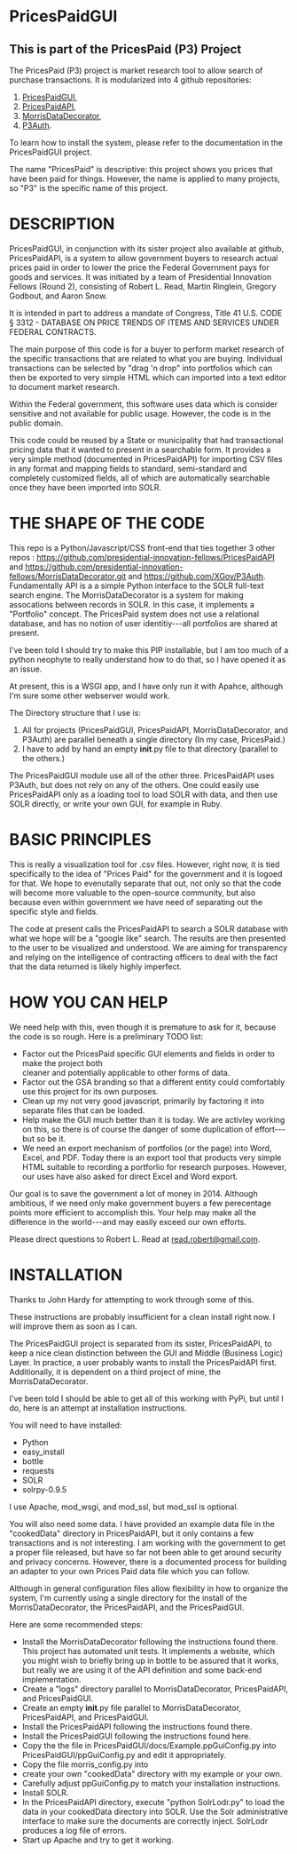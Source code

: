 PricesPaidGUI
=============

This is part of the PricesPaid (P3) Project
--------------------------------------

The PricesPaid (P3) project is market research tool to allow search of purchase transactions.  It is modularized into 4 github repositories:

1. [PricesPaidGUI](https://github.com/XGov/PricesPaidGUI), 
2. [PricesPaidAPI](https://github.com/presidential-innovation-fellows), 
3. [MorrisDataDecorator](https://github.com/presidential-innovation-fellows/MorrisDataDecorator), 
4. [P3Auth](https://github.com/XGov/P3Auth).  

To learn how to install the system, please refer to the documentation in the PricesPaidGUI project.

The name "PricesPaid" is descriptive: this project shows you prices that have been paid for things.  However, the name is applied to many projects, so "P3" is the specific name of this project.

# DESCRIPTION

PricesPaidGUI, in conjunction with its sister project also available at github, PricesPaidAPI,
is a system to allow government buyers to research actual prices paid in order to lower the 
price the Federal Government pays for goods and services. It was initiated by a team of 
Presidential Innovation Fellows (Round 2), consisting of Robert L. Read, Martin Ringlein, 
Gregory Godbout, and Aaron Snow. 

It is intended in part to address a mandate of Congress, Title 41 U.S. CODE § 3312 - 
DATABASE ON PRICE TRENDS OF ITEMS AND SERVICES UNDER FEDERAL CONTRACTS.

The main purpose of this code is for a buyer to perform market research of the specific transactions
that are related to what you are buying.  Individual transactions can be selected by "drag 'n drop" 
into portfolios which can then be exported to very simple HTML which can imported into a text editor
to document market research.

Within the Federal government, this software uses data which is consider sensitive and not 
available for public usage.  However, the code is in the public domain.

This code could be reused by a State or municipality that had transactional pricing data that 
it wanted to present in a searchable form.  It provides a very simple method (documented in PricesPaidAPI) for importing CSV
files in any format and mapping fields to standard, semi-standard and completely customized fields,
all of which are automatically searchable once they have been imported into SOLR.

# THE SHAPE OF THE CODE

This repo is a Python/Javascript/CSS front-end that ties together 3 other repos : https://github.com/presidential-innovation-fellows/PricesPaidAPI
and https://github.com/presidential-innovation-fellows/MorrisDataDecorator.git and https://github.com/XGov/P3Auth.
Fundamentally API is a a simple Python interface to the SOLR full-text search engine.  The MorrisDataDecorator is a system for
making assocations between records in SOLR.  In this case, it implements a "Portfolio" concept.  The PricesPaid system does not 
use a relational database, and has no notion of user identitiy---all portfolios are shared at present.

I've been told I should try to make this PIP installable, but I am too much of a python neophyte to really understand how to do that, so I have opened it as an issue.

At present, this is a WSGI app, and I have only run it with Apahce, although I'm sure some other webserver would work.

The Directory structure that I use is:

1. All for projects (PricesPaidGUI, PricesPaidAPI, MorrisDataDecorator, and P3Auth) are parallel beneath a single directory (In my case, PricesPaid.)
2. I have to add by hand an empty __init__.py file to that directory (parallel to the others.)

The PricesPaidGUI module use all of the other three.  PricesPaidAPI uses P3Auth, but does not rely on any of the others. One could easily use PricesPaidAPI only as a loading tool to load SOLR with data, and then use SOLR directly, or write your own GUI, for example in Ruby.


# BASIC PRINCIPLES

This is really a visualization tool for .csv files.  However, right now, it is tied specifically
to the idea of "Prices Paid" for the government and it is logoed for that.  We hope to evenutally 
separate that out, not only so that the code will become more valuable to the open-source community,
but also because even within government we have need of separating out the specific style and fields.

The code at present calls the PricesPaidAPI to search a SOLR database with what we hope will be a 
"google like" search.  The results are then presented to the user to be visualized and understood.
We are aiming for transparency and relying on the intelligence of contracting officers to deal 
with the fact that the data returned is likely highly imperfect.

# HOW YOU CAN HELP

We need help with this, even though it is premature to ask for it, because the code is so rough. 
Here is a preliminary TODO list:

*  Factor out the PricesPaid specific GUI elements and fields in order to make the project both  
cleaner and potentially applicable to other forms of data.
*  Factor out the GSA branding so that a different entity could comfortably use this project for its own purposes.
*  Clean up my not very good javascript, primarily by factoring it into separate files that can be loaded.
*  Help make the GUI much better than it is today.  We are activley working on this, so there is
of course the danger of some duplication of effort---but so be it.
*  We need an export mechanism of portfolios (or the page) into Word, Excel, and PDF.  Today there is an export tool that products very simple HTML suitable to recording a portforlio for research purposes.  However, our uses have also asked for direct Excel and Word export.

Our goal is to save the government a lot of money in 2014.  Although ambitious, if we need 
only make government buyers a few perecentage points more efficient to accomplish this.
Your help may make all the difference in the world---and may easily exceed our own efforts.

Please direct questions to Robert L. Read at <read.robert@gmail.com>.

# INSTALLATION

Thanks to John Hardy for attempting to work through some of this.  

These instructions are probably insufficient for a clean install right now.  I will improve them as soon as I can.

The PricesPaidGUI project is separated from its sister, PricesPaidAPI, to keep a nice clean distinction between the GUI and Middle (Business Logic) Layer.  In practice, a user probably wants to install the PricesPaidAPI first. Additionally, it is dependent on a third project of mine, the MorrisDataDecorator.

I've been told I should be able to get all of this working with PyPi, but until I do, here is an attempt at installation instructions.

You will need to have installed:
* Python
* easy_install
* bottle
* requests
* SOLR
* solrpy-0.9.5

I use Apache, mod_wsgi, and mod_ssl, but mod_ssl is optional.

You will also need some data.  I have provided an example data file in the "cookedData" directory in PricesPaidAPI, but it only contains a few transactions and is not interesting.  I am working with the government to get a proper file released, but have so far not been able to get around security and privacy concerns.  However, there is a documented process for building an adapter to your own Prices Paid data file which you can follow.

Although in general configuration files allow flexibility in how to organize the system, I'm currently using a single directory for the install of the MorrisDataDecorator, the PricesPaidAPI, and the PricesPaidGUI.

Here are some recommended steps:

* Install the MorrisDataDecorator following the instructions found there.  This project has automated unit tests. It implements a website, which you might wish to briefly bring up in bottle to be assured that it works, but really we are using it of the API definition and some back-end implementation.
* Create a "logs" directory parallel to MorrisDataDecorator, PricesPaidAPI, and PricesPaidGUI.
* Create an empty __init__.py file parallel to MorrisDataDecorator, PricesPaidAPI, and PricesPaidGUI.
* Install the PricesPaidAPI following the instructions found there.
* Install the PricesPaidGUI following the instructions found here.
* Copy the the file in PricesPaidGUI/docs/Example.ppGuiConfig.py into PricesPaidGUI/ppGuiConfig.py and edit it appropriately.
* Copy the file morris_config.py into 
* create your own "cookedData" directory with my example or your own.
* Carefully adjust ppGuiConfig.py to match your installation instructions.
* Install SOLR.
* In the PricesPaidAPI directory, execute "python SolrLodr.py" to load the data in your cookedData directory into SOLR.  Use the Solr administrative interface to make sure the documents are correctly inject.  SolrLodr produces a log file of errors.
* Start up Apache and try to get it working.


